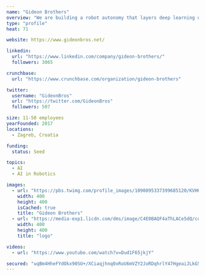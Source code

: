 ```yaml
---
name: "Gideon Brothers"
overview: "We are building a robot autonomy that layers deep learning on top of camera-based perception to create a new type of robot vision that is reliable and (unlike LIDAR) data-rich."
type: "profile"
heat: 71

website: https://www.gideonbros.net/

linkedin:
  url: "https://www.linkedin.com/company/gideon-brothers/"
  followers: 3065

crunchbase:
  url: "https://www.crunchbase.com/organization/gideon-brothers"

twitter:
  username: "GideonBros"
  url: "https://twitter.com/GideonBros"
  followers: 507

size: 11-50 employees
yearFounded: 2017
locations:
  - Zagreb, Croatia

funding:
  status: Seed

topics:
  - AI
  - AI in Robotics

images:
  - url: "https://pbs.twimg.com/profile_images/1090895337399685120/KVHKPXJK_400x400.jpg"
    width: 400
    height: 400
    isCached: true
    title: "Gideon Brothers"
  - url: "https://media-exp1.licdn.com/dms/image/C4E0BAQF4aThLACe5dQ/company-logo_200_200/0?e=1594857600&v=beta&t=BH3EEtSkg9oyMVz5z5Pq9CmwLH9IxDniHcIfCgVJ4FM"
    width: 400
    height: 400
    title: "logo"

videos:
  - url: "https://www.youtube.com/watch?v=Dud1F65jkjY"

secured: "uqBm4HheFYdOkx90SU+/XCiaqjhnq0xRoU6mVZY2JoRDqhrlY47HgeaiJLkG57KQNokSrdUWZThc61f4olGPd4v7VlpOY0vY0dg1ajfVqQKFNqe5NhJYsHYYNmgnIMUVs26imnEpkGy3k7Moo74llkt0/5EoPyaeNig+Vb2hMEPg8qGSPZzW8lRmbeoE5SfiGW+SaY27izKlV5aIM5x/6jMFnqD5ua0COaiEtFGbBovCrJc7JOUFqK92SuN/3+3/tLdFn8u9JWva38xyBm00YqV4nH2/C+8er2evcWbwk2bPX+GUExc9tTIKhkB7ubHTWdwkWfK6PrrByw25Mb0JxxtZHRB+rDBC7kqgQIyNuecJIKgngFD34rTb/oBHbQJrXCDRWyxXw9J99skMYjxjAg==;awFxvyJxrHQ/fwG/W4gfpw=="
---
```


